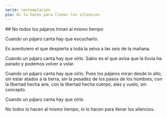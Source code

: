 ```yaml
---
serie: contemplación
pie: Ni lo hacen para llenar los silencios
---
```


## No todos los pájaros trinan al mismo tiempo

Cuando un pájaro canta hay que escucharlo.

Es aventurero el que despierta a toda la selva a las seis de la mañana.

Cuando un pájaro canta hay que oírlo.
Sabio es el que avisa que la lluvia ha parado y podemos volver a volar.

Cuando un pájaro canta hay que oírlo.
Pues los pájaros miran desde lo alto, sin estar atados a la tierra, sin la pesadez de los pasos de los hombres, con la libertad hecha aire, con la libertad hecha cuerpo, alas y vuelo, sin concepto.

Cuando un pájaro canta hay que oírlo.

No todos lo hacen al mismo tiempo, ni lo hacen para llenar los silencios.
